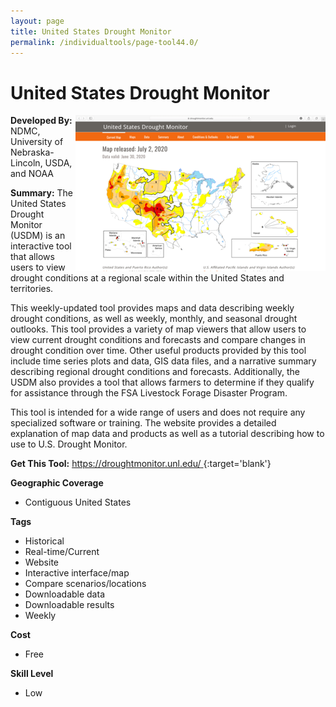 ```yaml
---
layout: page
title: United States Drought Monitor
permalink: /individualtools/page-tool44.0/
---
```

# United States Drought Monitor

<img src="/images/scaled_250_400/TOOLID_44.0_ScreenCapture-1.png" style="max-height:250px;max-width:400;" align="right"/>

**Developed By:** NDMC, University of Nebraska-Lincoln, USDA, and NOAA

**Summary:** The United States Drought Monitor (USDM) is an interactive tool that allows users to view drought conditions at a regional scale within the United States and territories.

This weekly-updated tool provides maps and data describing weekly drought conditions, as well as weekly, monthly, and seasonal drought outlooks. This tool provides a variety of map viewers that allow users to view current drought conditions and forecasts and compare changes in drought condition over time. Other useful products provided by this tool include time series plots and data, GIS data files, and a narrative summary describing regional drought conditions and forecasts. Additionally, the USDM also provides a tool that allows farmers to determine if they qualify for assistance through the FSA Livestock Forage Disaster Program. 

This tool is intended for a wide range of users and does not require any specialized software or training. The website provides a detailed explanation of map data and products as well as a tutorial describing how to use to U.S. Drought Monitor. 

**Get This Tool:** [https://droughtmonitor.unl.edu/
](https://droughtmonitor.unl.edu/
){:target='blank'}

**Geographic Coverage**

* Contiguous United States

**Tags**

*  Historical 
*  Real-time/Current
*  Website
*  Interactive interface/map
*  Compare scenarios/locations
*  Downloadable data
*  Downloadable results
*  Weekly

**Cost**

* Free

**Skill Level**

* Low
